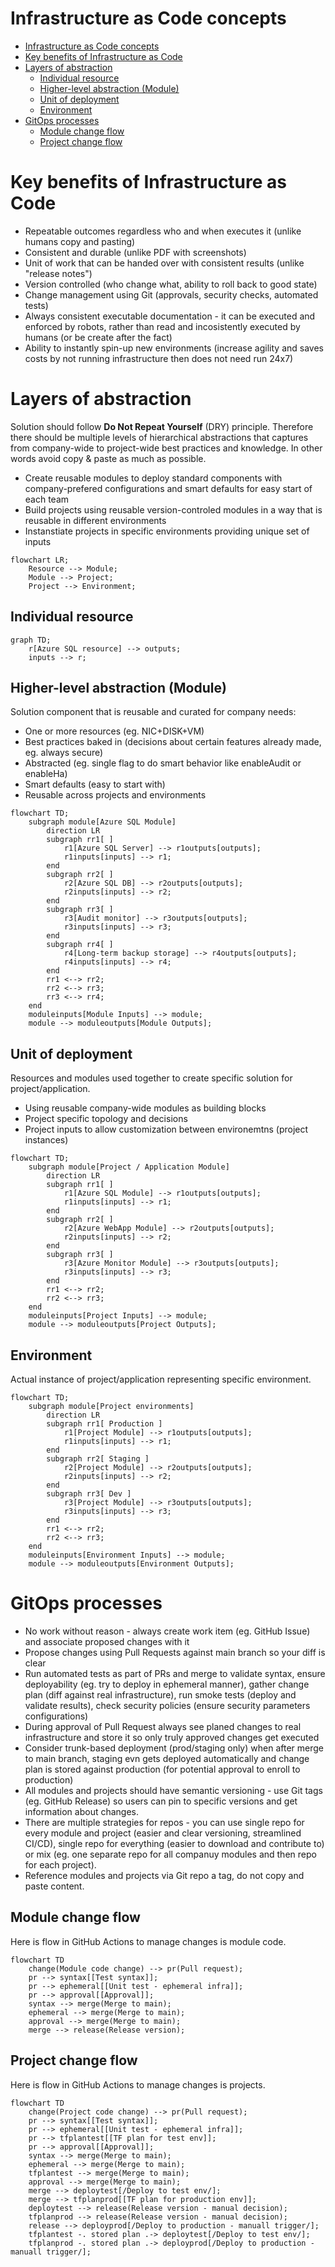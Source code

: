 # Infrastructure as Code concepts
- [Infrastructure as Code concepts](#infrastructure-as-code-concepts)
- [Key benefits of Infrastructure as Code](#key-benefits-of-infrastructure-as-code)
- [Layers of abstraction](#layers-of-abstraction)
  - [Individual resource](#individual-resource)
  - [Higher-level abstraction (Module)](#higher-level-abstraction-module)
  - [Unit of deployment](#unit-of-deployment)
  - [Environment](#environment)
- [GitOps processes](#gitops-processes)
  - [Module change flow](#module-change-flow)
  - [Project change flow](#project-change-flow)

# Key benefits of Infrastructure as Code
- Repeatable outcomes regardless who and when executes it (unlike humans copy and pasting)
- Consistent and durable (unlike PDF with screenshots)
- Unit of work that can be handed over with consistent results (unlike "release notes")
- Version controlled (who change what, ability to roll back to good state)
- Change management using Git (approvals, security checks, automated tests)
- Always consistent executable documentation - it can be executed and enforced by robots, rather than read and incosistently executed by humans (or be create after the fact)
- Ability to instantly spin-up new environments (increase agility and saves costs by not running infrastructure then does not need run 24x7)

# Layers of abstraction
Solution should follow **Do Not Repeat Yourself** (DRY) principle. Therefore there should be multiple levels of hierarchical abstractions that captures from company-wide to project-wide best practices and knowledge. In other words avoid copy & paste as much as possible.

- Create reusable modules to deploy standard components with company-prefered configurations and smart defaults for easy start of each team
- Build projects using reusable version-controled modules in a way that is reusable in different environments
- Instanstiate projects in specific environments providing unique set of inputs

```mermaid
flowchart LR;
    Resource --> Module;
    Module --> Project;
    Project --> Environment;
```

## Individual resource

```mermaid
graph TD;
    r[Azure SQL resource] --> outputs;
    inputs --> r;
```

## Higher-level abstraction (Module)
Solution component that is reusable and curated for company needs:
- One or more resources (eg. NIC+DISK+VM)
- Best practices baked in (decisions about certain features already made, eg. always secure)
- Abstracted (eg. single flag to do smart behavior like enableAudit or enableHa)
- Smart defaults (easy to start with)
- Reusable across projects and environments

```mermaid
flowchart TD;
    subgraph module[Azure SQL Module]
        direction LR
        subgraph rr1[ ]
            r1[Azure SQL Server] --> r1outputs[outputs];
            r1inputs[inputs] --> r1;
        end
        subgraph rr2[ ]
            r2[Azure SQL DB] --> r2outputs[outputs];
            r2inputs[inputs] --> r2;
        end
        subgraph rr3[ ]
            r3[Audit monitor] --> r3outputs[outputs];
            r3inputs[inputs] --> r3;
        end
        subgraph rr4[ ]
            r4[Long-term backup storage] --> r4outputs[outputs];
            r4inputs[inputs] --> r4;
        end
        rr1 <--> rr2;
        rr2 <--> rr3;
        rr3 <--> rr4;
    end
    moduleinputs[Module Inputs] --> module;
    module --> moduleoutputs[Module Outputs];
```

## Unit of deployment
Resources and modules used together to create specific solution for project/application.
- Using reusable company-wide modules as building blocks
- Project specific topology and decisions
- Project inputs to allow customization between environemtns (project instances)

```mermaid
flowchart TD;
    subgraph module[Project / Application Module]
        direction LR
        subgraph rr1[ ]
            r1[Azure SQL Module] --> r1outputs[outputs];
            r1inputs[inputs] --> r1;
        end
        subgraph rr2[ ]
            r2[Azure WebApp Module] --> r2outputs[outputs];
            r2inputs[inputs] --> r2;
        end
        subgraph rr3[ ]
            r3[Azure Monitor Module] --> r3outputs[outputs];
            r3inputs[inputs] --> r3;
        end
        rr1 <--> rr2;
        rr2 <--> rr3;
    end
    moduleinputs[Project Inputs] --> module;
    module --> moduleoutputs[Project Outputs];
```

## Environment
Actual instance of project/application representing specific environment.

```mermaid
flowchart TD;
    subgraph module[Project environments]
        direction LR
        subgraph rr1[ Production ]
            r1[Project Module] --> r1outputs[outputs];
            r1inputs[inputs] --> r1;
        end
        subgraph rr2[ Staging ]
            r2[Project Module] --> r2outputs[outputs];
            r2inputs[inputs] --> r2;
        end
        subgraph rr3[ Dev ]
            r3[Project Module] --> r3outputs[outputs];
            r3inputs[inputs] --> r3;
        end
        rr1 <--> rr2;
        rr2 <--> rr3;
    end
    moduleinputs[Environment Inputs] --> module;
    module --> moduleoutputs[Environment Outputs];
```

# GitOps processes
- No work without reason - always create work item (eg. GitHub Issue) and associate proposed changes with it
- Propose changes using Pull Requests against main branch so your diff is clear
- Run automated tests as part of PRs and merge to validate syntax, ensure deployability (eg. try to deploy in ephemeral manner), gather change plan (diff against real infrastructure), run smoke tests (deploy and validate results), check security policies (ensure security parameters configurations)
- During approval of Pull Request always see planed changes to real infrastructure and store it so only truly approved changes get executed
- Consider trunk-based deployment (prod/staging only) when after merge to main branch, staging evn gets deployed automatically and change plan is stored against production (for potential approval to enroll to production)
- All modules and projects should have semantic versioning - use Git tags (eg. GitHub Release) so users can pin to specific versions and get information about changes.
- There are multiple strategies for repos - you can use single repo for every module and project (easier and clear versioning, streamlined CI/CD), single repo for everything (easier to download and contribute to) or mix (eg. one separate repo for all companuy modules and then repo for each project).
- Reference modules and projects via Git repo a tag, do not copy and paste content.

## Module change flow
Here is flow in GitHub Actions to manage changes is module code.

```mermaid
flowchart TD
    change(Module code change) --> pr(Pull request);
    pr --> syntax[[Test syntax]];
    pr --> ephemeral[[Unit test - ephemeral infra]];
    pr --> approval[[Approval]];
    syntax --> merge(Merge to main);
    ephemeral --> merge(Merge to main);
    approval --> merge(Merge to main);
    merge --> release(Release version);
```

## Project change flow
Here is flow in GitHub Actions to manage changes is projects.

```mermaid
flowchart TD
    change(Project code change) --> pr(Pull request);
    pr --> syntax[[Test syntax]];
    pr --> ephemeral[[Unit test - ephemeral infra]];
    pr --> tfplantest[[TF plan for test env]];
    pr --> approval[[Approval]];
    syntax --> merge(Merge to main);
    ephemeral --> merge(Merge to main);
    tfplantest --> merge(Merge to main);
    approval --> merge(Merge to main);
    merge --> deploytest[/Deploy to test env/];
    merge --> tfplanprod[[TF plan for production env]];
    deploytest --> release(Release version - manual decision);
    tfplanprod --> release(Release version - manual decision);
    release --> deployprod[/Deploy to production - manuall trigger/];
    tfplantest -. stored plan .-> deploytest[/Deploy to test env/];
    tfplanprod -. stored plan .-> deployprod[/Deploy to production - manuall trigger/];
```
